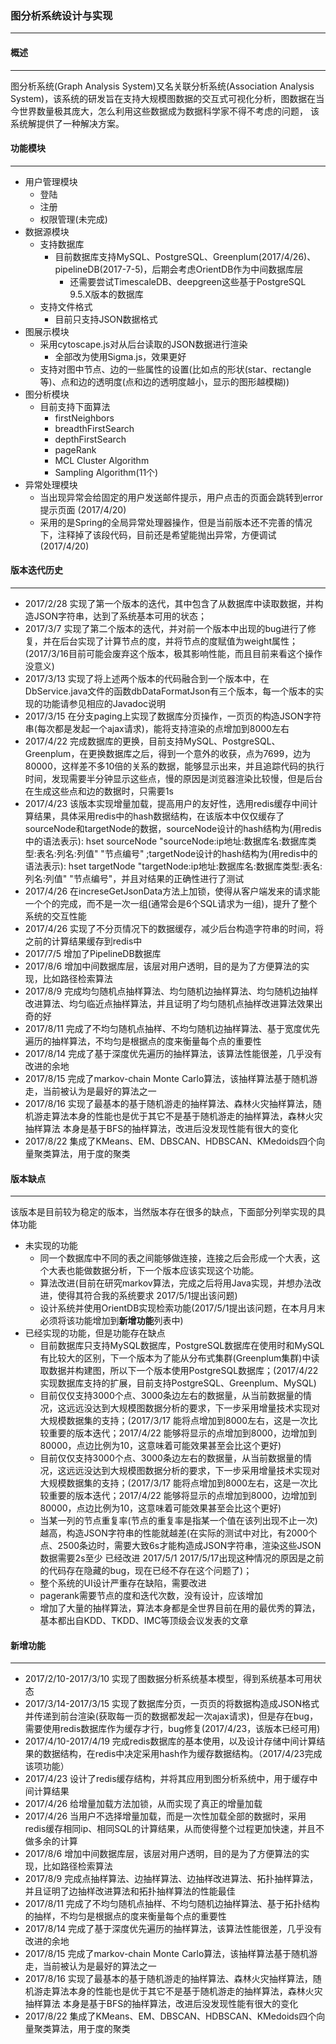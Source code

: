 ### **图分析系统设计与实现**
***

#### **概述**
***

图分析系统(Graph Analysis System)又名关联分析系统(Association Analysis System)，该系统的研发旨在支持大规模图数据的交互式可视化分析，图数据在当今世界数量极其庞大，怎么利用这些数据成为数据科学家不得不考虑的问题，
该系统解提供了一种解决方案。

#### **功能模块**
***

* 用户管理模块
    * 登陆
    * 注册
    * 权限管理(未完成)
* 数据源模块
    * 支持数据库
        * 目前数据库支持MySQL、PostgreSQL、Greenplum(2017/4/26)、pipelineDB(2017-7-5)，后期会考虑OrientDB作为中间数据库层
            * 还需要尝试TimescaleDB、deepgreen这些基于PostgreSQL 9.5.X版本的数据库
    * 支持文件格式
        * 目前只支持JSON数据格式
* 图展示模块
    * 采用cytoscape.js对从后台读取的JSON数据进行渲染
        * 全部改为使用Sigma.js，效果更好
    * 支持对图中节点、边的一些属性的设置(比如点的形状(star、rectangle等)、点和边的透明度(点和边的透明度越小，显示的图形越模糊))
* 图分析模块
    * 目前支持下面算法
        * firstNeighbors
        * breadthFirstSearch
        * depthFirstSearch
        * pageRank
        * MCL Cluster Algorithm
        * Sampling Algorithm(11个)
* 异常处理模块
    * 当出现异常会给固定的用户发送邮件提示，用户点击的页面会跳转到error提示页面  (2017/4/20)
    * 采用的是Spring的全局异常处理器操作，但是当前版本还不完善的情况下，注释掉了该段代码，目前还是希望能抛出异常，方便调试 (2017/4/20)

#### **版本迭代历史**
***

* 2017/2/28 实现了第一个版本的迭代，其中包含了从数据库中读取数据，并构造JSON字符串，达到了系统基本可用的状态；
* 2017/3/7  实现了第二个版本的迭代，并对前一个版本中出现的bug进行了修复，并在后台实现了计算节点的度，并将节点的度赋值为weight属性；(2017/3/16目前可能会废弃这个版本，极其影响性能，而且目前来看这个操作没意义)
* 2017/3/13 实现了将上述两个版本的代码融合到一个版本中，在DbService.java文件的函数dbDataFormatJson有三个版本，每一个版本的实现的功能请参见相应的Javadoc说明
* 2017/3/15 在分支paging上实现了数据库分页操作，一页页的构造JSON字符串(每次都是发起一个ajax请求)，能将支持渲染的点增加到8000左右
* 2017/4/22 完成数据库的更换，目前支持MySQL、PostgreSQL、Greenplum，在更换数据库之后，得到一个意外的收获，点为7699，边为80000，这样差不多10倍的关系的数据，能够显示出来，并且追踪代码的执行时间，发现需要半分钟显示这些点，慢的原因是浏览器渲染比较慢，但是后台在生成这些点和边的数据时，只需要1s
* 2017/4/23 该版本实现增量加载，提高用户的友好性，选用redis缓存中间计算结果，具体采用redis中的hash数据结构，在该版本中仅仅缓存了sourceNode和targetNode的数据，sourceNode设计的hash结构为(用redis中的语法表示): hset sourceNode "sourceNode:ip地址:数据库名:数据库类型:表名:列名:列值" "节点编号" ;targetNode设计的hash结构为(用redis中的语法表示): hset targetNode "targetNode:ip地址:数据库名:数据库类型:表名:列名:列值" "节点编号"，并且对结果的正确性进行了测试
* 2017/4/26 在increseGetJsonData方法上加锁，使得从客户端发来的请求能一个个的完成，而不是一次一组(通常会是6个SQL请求为一组)，提升了整个系统的交互性能
* 2017/4/26 实现了不分页情况下的数据缓存，减少后台构造字符串的时间，将之前的计算结果缓存到redis中
* 2017/7/5  增加了PipelineDB数据库
* 2017/8/6  增加中间数据库层，该层对用户透明，目的是为了方便算法的实现，比如路径检索算法
* 2017/8/9  完成均匀随机点抽样算法、均匀随机边抽样算法、均匀随机边抽样改进算法、均匀临近点抽样算法，并且证明了均匀随机点抽样改进算法效果出奇的好
* 2017/8/11 完成了不均匀随机点抽样、不均匀随机边抽样算法、基于宽度优先遍历的抽样算法，不均匀是根据点的度来衡量每个点的重要性
* 2017/8/14 完成了基于深度优先遍历的抽样算法，该算法性能很差，几乎没有改进的余地
* 2017/8/15 完成了markov-chain Monte Carlo算法，该抽样算法基于随机游走，当前被认为是最好的算法之一
* 2017/8/16 实现了最基本的基于随机游走的抽样算法、森林火灾抽样算法，随机游走算法本身的性能也是优于其它不是基于随机游走的抽样算法，森林火灾抽样算法
本身是基于BFS的抽样算法，改进后没发现性能有很大的变化
* 2017/8/22 集成了KMeans、EM、DBSCAN、HDBSCAN、KMedoids四个向量聚类算法，用于度的聚类

#### **版本缺点**
***

该版本是目前较为稳定的版本，当然版本存在很多的缺点，下面部分列举实现的具体功能

* 未实现的功能
    * 同一个数据库中不同的表之间能够做连接，连接之后会形成一个大表，这个大表也能做数据分析，下一个版本应该实现这个功能。
    * 算法改进(目前在研究markov算法，完成之后将用Java实现，并想办法改进，使得其符合我的系统要求 2017/5/1提出该问题)
    * 设计系统并使用OrientDB实现检索功能(2017/5/1提出该问题，在本月月末必须将该功能增加到**新增功能**列表中)
* 已经实现的功能，但是功能存在缺点
    * 目前数据库只支持MySQL数据库，PostgreSQL数据库在使用时和MySQL有比较大的区别，下一个版本为了能从分布式集群(Greenplum集群)中读取数据并构建图，所以下一个版本使用PostgreSQL数据库；(2017/4/22实现数据库支持的扩展，目前支持PostgreSQL、Greenplum、MySQL)
    * 目前仅仅支持3000个点、3000条边左右的数据量，从当前数据量的情况，这远远没达到大规模图数据分析的要求，下一步采用增量技术实现对大规模数据集的支持；(2017/3/17 能将点增加到8000左右，这是一次比较重要的版本迭代；2017/4/22 能够将显示的点增加到8000，边增加到80000，点边比例为10，这意味着可能效果甚至会比这个更好)
    * 目前仅仅支持3000个点、3000条边左右的数据量，从当前数据量的情况，这远远没达到大规模图数据分析的要求，下一步采用增量技术实现对大规模数据集的支持；(2017/3/17 能将点增加到8000左右，这是一次比较重要的版本迭代；2017/4/22 能够将显示的点增加到8000，边增加到80000，点边比例为10，这意味着可能效果甚至会比这个更好)
    * 当某一列的节点重复率(节点的重复率是指某一个值在该列出现不止一次)越高，构造JSON字符串的性能就越差(在实际的测试中对比，有2000个点、2500条边时，需要大致6s才能构造成JSON字符串，渲染这些JSON数据需要2s至少 已经改进 2017/5/1 2017/5/17出现这种情况的原因是之前的代码存在隐藏的bug，现在已经不存在这个问题了)；
    * 整个系统的UI设计严重存在缺陷，需要改进
    * pagerank需要节点的度和迭代次数，没有设计，应该增加
    * 增加了大量的抽样算法，算法本身都是全世界目前在用的最优秀的算法，基本都出自KDD、TKDD、IMC等顶级会议发表的文章

#### **新增功能**
***

* 2017/2/10-2017/3/10  实现了图数据分析系统基本模型，得到系统基本可用状态
* 2017/3/14-2017/3/15 实现了数据库分页，一页页的将数据构造成JSON格式并传递到前台渲染(获取每一页的数据都发起一次ajax请求)，但是存在bug，需要使用redis数据库作为缓存才行，bug修复(2017/4/23，该版本已经可用)
* 2017/4/10-2017/4/19 完成redis数据库的基本使用，以及设计存储中间计算结果的数据结构，在redis中决定采用hash作为缓存数据结构。（2017/4/23完成该项功能）
* 2017/4/23 设计了redis缓存结构，并将其应用到图分析系统中，用于缓存中间计算结果
* 2017/4/26 给增量加载方法加锁，从而实现了真正的增量加载
* 2017/4/26 当用户不选择增量加载，而是一次性加载全部的数据时，采用redis缓存相同ip、相同SQL的计算结果，从而使得整个过程更加快速，并且不做多余的计算
* 2017/8/6  增加中间数据库层，该层对用户透明，目的是为了方便算法的实现，比如路径检索算法
* 2017/8/9  完成点抽样算法、边抽样算法、边抽样改进算法、拓扑抽样算法，并且证明了边抽样改进算法和拓扑抽样算法的性能最佳
* 2017/8/11 完成了不均匀随机点抽样、不均匀随机边抽样算法、基于拓扑结构的抽样，不均匀是根据点的度来衡量每个点的重要性
* 2017/8/14 完成了基于深度优先遍历的抽样算法，该算法性能很差，几乎没有改进的余地
* 2017/8/15 完成了markov-chain Monte Carlo算法，该抽样算法基于随机游走，当前被认为是最好的算法之一
* 2017/8/16 实现了最基本的基于随机游走的抽样算法、森林火灾抽样算法，随机游走算法本身的性能也是优于其它不是基于随机游走的抽样算法，森林火灾抽样算法
本身是基于BFS的抽样算法，改进后没发现性能有很大的变化
* 2017/8/22 集成了KMeans、EM、DBSCAN、HDBSCAN、KMedoids四个向量聚类算法，用于度的聚类






